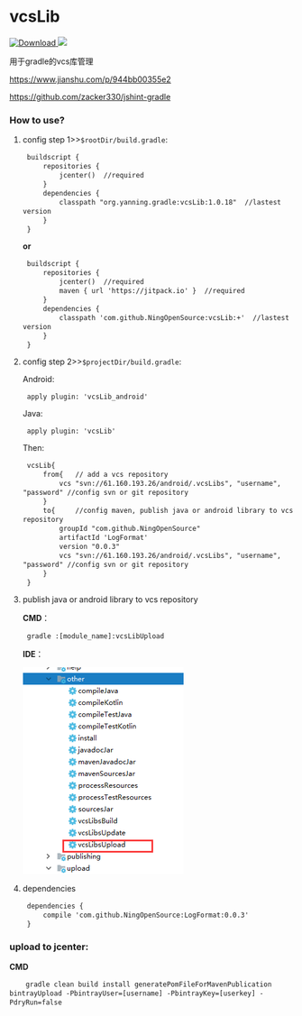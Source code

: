 # vcsLib

[![Download](https://api.bintray.com/packages/ningopensource/maven/vcsLib/images/download.svg) ](https://bintray.com/ningopensource/maven/vcsLib)
[![](https://jitpack.io/v/NingOpenSource/vcsLib.svg)](https://jitpack.io/#NingOpenSource/vcsLib)


用于gradle的vcs库管理

https://www.jianshu.com/p/944bb00355e2

https://github.com/zacker330/jshint-gradle
### How to use?

1. config step 1>>`$rootDir/build.gradle`:
    
        buildscript {
            repositories {
                jcenter()  //required
            }
            dependencies {
                classpath "org.yanning.gradle:vcsLib:1.0.18"  //lastest version
            }
        }
        
    **or**
    
        buildscript {
            repositories {
                jcenter()  //required
                maven { url 'https://jitpack.io' }  //required
            }
            dependencies {
                classpath 'com.github.NingOpenSource:vcsLib:+'  //lastest version
            }
        }
        

2. config step 2>>`$projectDir/build.gradle`:
    
    Android:
        
        apply plugin: 'vcsLib_android'
        
    Java:
    
        apply plugin: 'vcsLib'
    
    Then:
    
        vcsLib{
            from{   // add a vcs repository
                vcs "svn://61.160.193.26/android/.vcsLibs", "username", "password" //config svn or git repository
            }
            to{     //config maven, publish java or android library to vcs repository
                groupId "com.github.NingOpenSource"
                artifactId 'LogFormat'
                version "0.0.3"
                vcs "svn://61.160.193.26/android/.vcsLibs", "username", "password" //config svn or git repository
            }
        }
        
3. publish java or android library to vcs repository
    
    **CMD**：
        
        gradle :[module_name]:vcsLibUpload
    
    **IDE**：
    
    ![](./pic/20180314162631.png)
        
4. dependencies
        
        dependencies {
            compile 'com.github.NingOpenSource:LogFormat:0.0.3'
        }


### upload to jcenter:

**CMD**
    
        gradle clean build install generatePomFileForMavenPublication bintrayUpload -PbintrayUser=[username] -PbintrayKey=[userkey] -PdryRun=false
